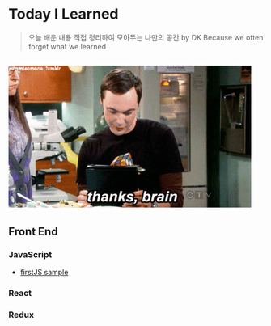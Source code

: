 # Today I Learned 

> 오늘 배운 내용 직접 정리하여 모아두는 나만의 공간 by DK
> Because we often forget what we learned 

![Alt Text](./assets/thanks_brain.gif "Thanks, brain")
----------------------------------------------------------------------------------------------------------------------

## Front End

### JavaScript

* [firstJS sample](./JavaScript/firstJS.md)

### React

### Redux